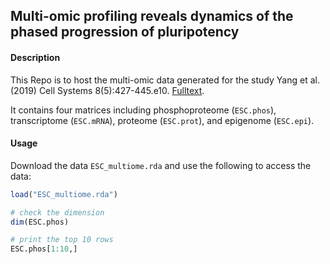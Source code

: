## Multi-omic profiling reveals dynamics of the phased progression of pluripotency

#### Description
This Repo is to host the multi-omic data generated for the study Yang et al. (2019) Cell Systems 8(5):427-445.e10. [Fulltext](https://www.sciencedirect.com/science/article/pii/S2405471219301152).

It contains four matrices including phosphoproteome (`ESC.phos`), transcriptome (`ESC.mRNA`), proteome (`ESC.prot`), and epigenome (`ESC.epi`).

#### Usage
Download the data `ESC_multiome.rda` and use the following to access the data:

```r
load("ESC_multiome.rda")

# check the dimension
dim(ESC.phos)

# print the top 10 rows
ESC.phos[1:10,]
```
